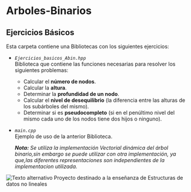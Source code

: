 # Arboles-Binarios
## Ejercicios Básicos

Esta carpeta contiene una Bibliotecas con los siguientes ejercicios:
  
  * *`Ejercicios_basicos_Abin.hpp`*  
      Biblioteca que contiene las funciones necesarias para resolver los siguientes problemas:  
      * Calcular el **número de nodos**.  
      * Calcular la **altura**.  
      * Determinar la **profundidad de un nodo**.    
      * Calcular el **nivel de desequilibrio** (la diferencia entre las alturas de los subárboles del mismo).  
      * Determinar si es **pseudocompleto** (si en el penúltimo nivel del mismo cada uno de los nodos tiene dos hijos o ninguno).  
      
  * *`main.cpp`*  
      Ejemplo de uso de la anterior Biblioteca.  
        
      ***Nota:** Se utiliza la implementación Vectorial dinámica del árbol binario,sin embargo se puede utilizar con otra implementación, ya que,las diferentes representaciones son independientes de la implementacion utilizada.*  
   
![Texto alternativo](http://img.fenixzone.net/i/lmTtJ8j.jpeg)
Proyecto destinado a la enseñanza de Estructuras de datos no lineales
